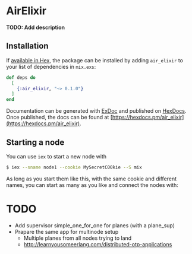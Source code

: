 # AirElixir

**TODO: Add description**

## Installation

If [available in Hex](https://hex.pm/docs/publish), the package can be installed
by adding `air_elixir` to your list of dependencies in `mix.exs`:

```elixir
def deps do
  [
    {:air_elixir, "~> 0.1.0"}
  ]
end
```

Documentation can be generated with [ExDoc](https://github.com/elixir-lang/ex_doc)
and published on [HexDocs](https://hexdocs.pm). Once published, the docs can
be found at [https://hexdocs.pm/air_elixir](https://hexdocs.pm/air_elixir).

## Starting a node

You can use `iex` to start a new node with

```bash
$ iex --sname node1 --cookie MySecretC00kie --S mix
```

As long as you start them like this, with the same cookie and different names, you can start as many as you like and connect the nodes with:



TODO
=====

* Add supervisor simple_one_for_one for planes (with a plane_sup)
* Prapare the same app for multinode setup
  - Multiple planes from all nodes trying to land
  - http://learnyousomeerlang.com/distributed-otp-applications

